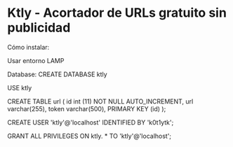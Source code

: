 # Ktly - Acortador de URLs gratuito sin publicidad

Cómo instalar:

Usar entorno LAMP

Database:
CREATE DATABASE ktly

USE ktly

CREATE TABLE url (
    id int (11) NOT NULL AUTO_INCREMENT, 
    url varchar(255),
    token varchar(500),
    PRIMARY KEY (id)
);

CREATE USER 'ktly'@'localhost' IDENTIFIED BY 'k0t1ytk';

GRANT ALL PRIVILEGES ON ktly. * TO 'ktly'@'localhost';

